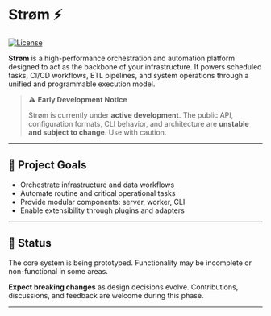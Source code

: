 # Strøm ⚡
[![License](https://img.shields.io/badge/License-Apache_2.0-blue.svg)](https://opensource.org/licenses/Apache-2.0)

**Strøm** is a high-performance orchestration and automation platform designed to act as the backbone of your infrastructure. It powers scheduled tasks, CI/CD workflows, ETL pipelines, and system operations through a unified and programmable execution model.

> ⚠️ **Early Development Notice**
>
> Strøm is currently under **active development**. The public API, configuration formats, CLI behavior, and architecture are **unstable and subject to change**. Use with caution.

---

## 🔧 Project Goals

- Orchestrate infrastructure and data workflows
- Automate routine and critical operational tasks
- Provide modular components: server, worker, CLI
- Enable extensibility through plugins and adapters

---

## 🚧 Status

The core system is being prototyped. Functionality may be incomplete or non-functional in some areas.

**Expect breaking changes** as design decisions evolve. Contributions, discussions, and feedback are welcome during this phase.

---



